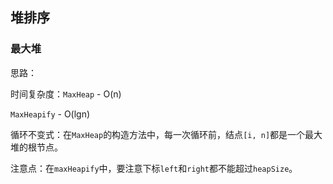## 堆排序  

### 最大堆  

思路：

时间复杂度：`MaxHeap` - O(n)  

`MaxHeapify` - O(lgn)  

循环不变式：在`MaxHeap`的构造方法中，每一次循环前，结点`[i, n]`都是一个最大堆的根节点。  

注意点：在`maxHeapify`中，要注意下标`left`和`right`都不能超过`heapSize`。  

